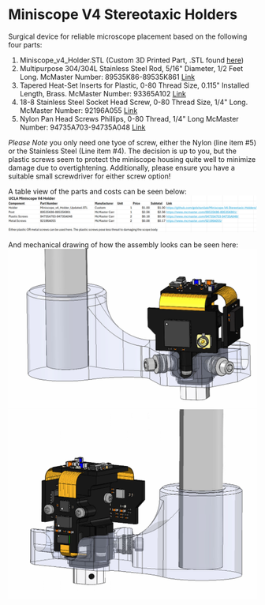 # Miniscope V4 Stereotaxic Holders
Surgical device for reliable microscope placement based on the following four parts:

1. Miniscope_v4_Holder.STL (Custom 3D Printed Part, .STL found [here](https://github.com/golshanilab/Miniscope-V4-Stereotaxic-Holders/tree/main/STL%20File%20For%203D%20Printing))
2. Multipurpose 304/304L Stainless Steel Rod, 5/16" Diameter, 1/2 Feet Long. McMaster Number: 89535K86-89535K861 [Link](https://www.mcmaster.com/89535K86-89535K861/)
3. Tapered Heat-Set Inserts for Plastic, 0-80 Thread Size, 0.115" Installed Length, Brass. McMaster Number: 93365A102 [Link](https://www.mcmaster.com/93365A102/)
4. 18-8 Stainless Steel Socket Head Screw, 0-80 Thread Size, 1/4" Long. McMaster Number: 92196A055 [Link](https://www.mcmaster.com/92196A055/)
5. Nylon Pan Head Screws Phillips, 0-80 Thread, 1/4" Long McMaster Number: 94735A703-94735A048 [Link](https://www.mcmaster.com/94735A703-94735A048/)

*Please Note* you only need one tyoe of screw, either the Nylon (line item #5) or the Stainless Steel (Line item #4). The decision is up to you, but the plastic screws seem to protect the miniscope housing quite well to minimize damage due to overtightening. Additionally, please ensure you have a suitable small screwdriver for either screw option! 

A table view of the parts and costs can be seen below:
<img src="Images/Parts.PNG" alt="View 1."><br>

And mechanical drawing of how the assembly looks can be seen here:
<img src="Images/1.PNG" alt="View 1."><br>
<img src="Images/2.PNG" alt="View 1."><br>
